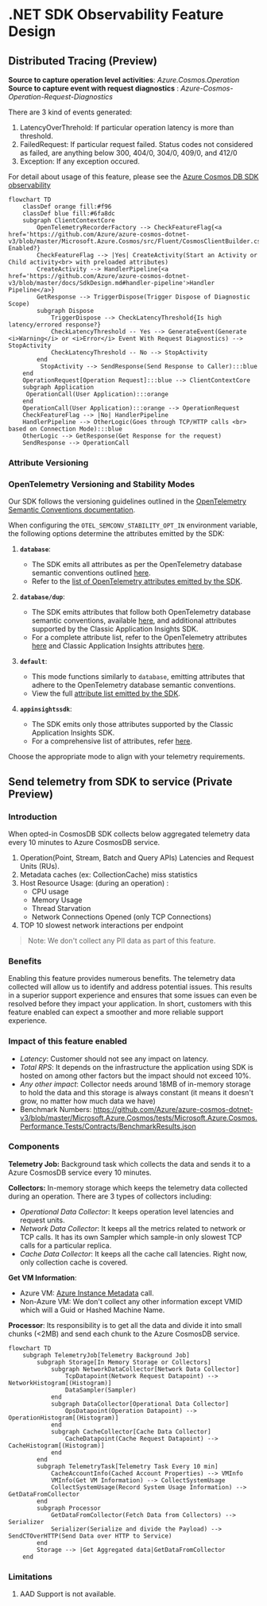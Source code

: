 # .NET SDK Observability Feature Design

## Distributed Tracing (Preview)

**Source to capture operation level activities**: _Azure.Cosmos.Operation_\
**Source to capture event with request diagnostics** : _Azure-Cosmos-Operation-Request-Diagnostics_

There are 3 kind of events generated:
1. LatencyOverThrehold: If particular operation latency is more than threshold.
2. FailedRequest: If particular request failed. Status codes not considered as failed, are anything below 300, 404/0, 304/0, 409/0, and 412/0
3. Exception: If any exception occured.

For detail about usage of this feature, please see the [Azure Cosmos DB SDK observability](https://learn.microsoft.com/azure/cosmos-db/nosql/sdk-observability?tabs=dotnet)

```mermaid
flowchart TD
    classDef orange fill:#f96
    classDef blue fill:#6fa8dc
    subgraph ClientContextCore
        OpenTelemetryRecorderFactory --> CheckFeatureFlag{<a href='https://github.com/Azure/azure-cosmos-dotnet-v3/blob/master/Microsoft.Azure.Cosmos/src/Fluent/CosmosClientBuilder.cs#L436'>isDistributedTracing</a> Enabled?} 
        CheckFeatureFlag --> |Yes| CreateActivity(Start an Activity or Child activity<br> with preloaded attributes) 
        CreateActivity --> HandlerPipeline{<a href='https://github.com/Azure/azure-cosmos-dotnet-v3/blob/master/docs/SdkDesign.md#handler-pipeline'>Handler Pipeline</a>}
        GetResponse --> TriggerDispose(Trigger Dispose of Diagnostic Scope)
        subgraph Dispose
            TriggerDispose --> CheckLatencyThreshold{Is high latency/errored response?}
            CheckLatencyThreshold -- Yes --> GenerateEvent(Generate <i>Warning</i> or <i>Error</i> Event With Request Diagnostics) --> StopActivity
            CheckLatencyThreshold -- No --> StopActivity   
        end
         StopActivity --> SendResponse(Send Response to Caller):::blue
    end
    OperationRequest[Operation Request]:::blue --> ClientContextCore
    subgraph Application
     OperationCall(User Application):::orange
    end
    OperationCall(User Application):::orange --> OperationRequest
    CheckFeatureFlag --> |No| HandlerPipeline 
    HandlerPipeline --> OtherLogic(Goes through TCP/HTTP calls <br> based on Connection Mode):::blue
    OtherLogic --> GetResponse(Get Response for the request)
    SendResponse --> OperationCall

```

### Attribute Versioning

### OpenTelemetry Versioning and Stability Modes

Our SDK follows the versioning guidelines outlined in the [OpenTelemetry Semantic Conventions documentation](https://opentelemetry.io/docs/specs/semconv/database/).

When configuring the `OTEL_SEMCONV_STABILITY_OPT_IN` environment variable, the following options determine the attributes emitted by the SDK:

1. **`database`**: 
   - The SDK emits all attributes as per the OpenTelemetry database semantic conventions outlined [here](https://opentelemetry.io/docs/specs/semconv/database/cosmosdb/).
   - Refer to the [list of OpenTelemetry attributes emitted by the SDK](https://github.com/Azure/azure-cosmos-dotnet-v3/blob/master/Microsoft.Azure.Cosmos/src/Telemetry/OpenTelemetry/OpenTelemetryAttributeKeys.cs).

2. **`database/dup`**: 
   - The SDK emits attributes that follow both OpenTelemetry database semantic conventions, available [here](https://opentelemetry.io/docs/specs/semconv/database/cosmosdb/), and additional attributes supported by the Classic Application Insights SDK.
   - For a complete attribute list, refer to the OpenTelemetry attributes [here](https://github.com/Azure/azure-cosmos-dotnet-v3/blob/master/Microsoft.Azure.Cosmos/src/Telemetry/OpenTelemetry/OpenTelemetryAttributeKeys.cs) and Classic Application Insights attributes [here](https://github.com/Azure/azure-cosmos-dotnet-v3/blob/master/Microsoft.Azure.Cosmos/src/Telemetry/OpenTelemetry/AppInsightClassicAttributeKeys.cs).

3. **`default`**: 
   - This mode functions similarly to `database`, emitting attributes that adhere to the OpenTelemetry database semantic conventions. 
   - View the full [attribute list emitted by the SDK](https://github.com/Azure/azure-cosmos-dotnet-v3/blob/master/Microsoft.Azure.Cosmos/src/Telemetry/OpenTelemetry/OpenTelemetryAttributeKeys.cs).

4. **`appinsightssdk`**: 
   - The SDK emits only those attributes supported by the Classic Application Insights SDK.
   - For a comprehensive list of attributes, refer [here](https://github.com/Azure/azure-cosmos-dotnet-v3/blob/master/Microsoft.Azure.Cosmos/src/Telemetry/OpenTelemetry/AppInsightClassicAttributeKeys.cs). 

Choose the appropriate mode to align with your telemetry requirements.

## Send telemetry from SDK to service (Private Preview)

### Introduction
When opted-in CosmosDB SDK collects below aggregated telemetry data every 10 minutes to Azure CosmosDB service. 
1. Operation(Point, Stream, Batch and Query APIs) Latencies and Request Units (RUs).
2. Metadata caches (ex: CollectionCache) miss statistics
3. Host Resource Usage: (during an operation) :
    * CPU usage
    * Memory Usage
    * Thread Starvation
    * Network Connections Opened (only TCP Connections)
4. TOP 10 slowest network interactions per endpoint

> Note: We don't collect any PII data as part of this feature.

### Benefits
Enabling this feature provides numerous benefits. The telemetry data collected will allow us to identify and address potential issues. This results in a superior support experience and ensures that some issues can even be resolved before they impact your application. In short, customers with this feature enabled can expect a smoother and more reliable support experience.

### Impact of this feature enabled
* _Latency_: Customer should not see any impact on latency.
* _Total RPS_: It depends on the infrastructure the application using SDK is hosted on among other factors but the impact should not exceed 10%.
* _Any other impact_: Collector needs around 18MB of in-memory storage to hold the data and this storage is always constant (it means it doesn't grow, no matter how much data we have)
* Benchmark Numbers: https://github.com/Azure/azure-cosmos-dotnet-v3/blob/master/Microsoft.Azure.Cosmos/tests/Microsoft.Azure.Cosmos.Performance.Tests/Contracts/BenchmarkResults.json

### Components

**Telemetry Job:** Background task which collects the data and sends it to a Azure CosmosDB service every 10 minutes.

**Collectors:** In-memory storage which keeps the telemetry data collected during an operation. There are 3 types of collectors including:
* _Operational Data Collector_: It keeps operation level latencies and request units.
* _Network Data Collector_: It keeps all the metrics related to network or TCP calls. It has its own Sampler which sample-in only slowest TCP calls for a particular replica.
* _Cache Data Collector_: It keeps all the cache call latencies. Right now, only collection cache is covered.

**Get VM Information**: 

- Azure VM: [Azure Instance Metadata](https://learn.microsoft.com/azure/virtual-machines/instance-metadata-service?tabs=windows) call. 
- Non-Azure VM: We don't collect any other information except VMID which will a Guid or Hashed Machine Name.

**Processor**: Its responsibility is to get all the data and divide it into small chunks (<2MB) and send each chunk to the Azure CosmosDB service.

```mermaid
flowchart TD
    subgraph TelemetryJob[Telemetry Background Job]
        subgraph Storage[In Memory Storage or Collectors]
            subgraph NetworkDataCollector[Network Data Collector]
                TcpDatapoint(Network Request Datapoint) --> NetworkHistogram[(Histogram)]
                DataSampler(Sampler)
            end
            subgraph DataCollector[Operational Data Collector]
                OpsDatapoint(Operation Datapoint) --> OperationHistogram[(Histogram)]
            end
            subgraph CacheCollector[Cache Data Collector]
                CacheDatapoint(Cache Request Datapoint) --> CacheHistogram[(Histogram)]
            end
        end
        subgraph TelemetryTask[Telemetry Task Every 10 min]
            CacheAccountInfo(Cached Account Properties) --> VMInfo
            VMInfo(Get VM Information) --> CollectSystemUsage
            CollectSystemUsage(Record System Usage Information) --> GetDataFromCollector
        end
        subgraph Processor
            GetDataFromCollector(Fetch Data from Collectors) --> Serializer
            Serializer(Serialize and divide the Payload) --> SendCTOverHTTP(Send Data over HTTP to Service)
        end
        Storage --> |Get Aggregated data|GetDataFromCollector
    end
```

### Limitations
1. AAD Support is not available.
